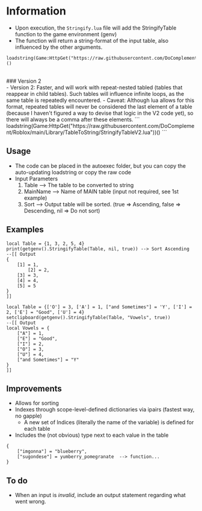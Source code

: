 # Information
- Upon execution, the `Stringify.lua` file will add the StringifyTable function to the game environment (genv)
- The function will return a string-format of the input table, also influenced by the other arguments.

```   
loadstring(Game:HttpGet("https://raw.githubusercontent.com/DoComplement/Roblox/main/Library/TableToString/StringifyTable.lua"))()
```    
<br />
### Version 2     
<br />
- Version 2: Faster, and will work with repeat-nested tabled (tables that reappear in child tables). Such tables will influence infinite loops, as the same table is repeatedly encountered.   
- Caveat: Although lua allows for this format, repeated tables will never be considered the last element of a table (because I haven't figured a way to devise that logic in the V2 code yet), so there will always be a comma after these elements.   
```
loadstring(Game:HttpGet("https://raw.githubusercontent.com/DoComplement/Roblox/main/Library/TableToString/StringifyTableV2.lua"))()
```


## Usage
- The code can be placed in the autoexec folder, but you can copy the auto-updating loadstring or copy the raw code 
- Input Parameters
    1) <tuple> Table	 --> The table to be converted to string
    2) <string> MainName --> Name of MAIN table (input not required, see 1st example)
    3) <boolean> Sort 	 --> Output table will be sorted. (true => Ascending, false => Descending, nil => Do not sort)

## Examples
```  
local Table = {1, 3, 2, 5, 4}
print(getgenv().StringifyTable(Table, nil, true)) --> Sort Ascending
--[[ Output
{
	[1] = 1,
    	[2] = 2,
	[3] = 3,
	[4] = 4,
	[5] = 5
}
]]   
```
```
local Table = {['O'] = 3, ['A'] = 1, ["and Sometimes"] = 'Y', ['I'] = 2, ['E'] = "Good", ['U'] = 4}
setclipboard(getgenv().StringifyTable(Table, "Vowels", true))
--[[ Output
local Vowels = {
	["A"] = 1,
	["E"] = "Good",
	["I"] = 2,
	["O"] = 3,
	["U"] = 4,
	["and Sometimes"] = "Y"
}
]]
```

## Improvements
- Allows for sorting 
- Indexes through scope-level-defined dictionaries via ipairs (fastest way, no gapple)  
    - A new set of Indices (literally the name of the variable) is defined for each table  
- Includes the (not obvious) type next to each value in the table
```  
{ 
    ["imgonna"] = "blueberry", 
    ["sugondese"] = yumberry_pomegranate  --> function...   
}
```  

## To do
- When an input is _invalid_, include an output statement regarding what went wrong.
